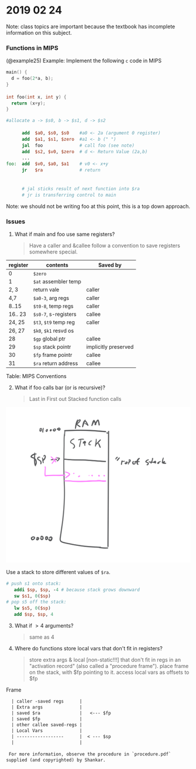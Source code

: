 # 2019 02 24

Note: class topics are important because the textbook has incomplete information on this subject.

### Functions in MIPS

(@example25) Example: Implement the following `c` code in MIPS

```c++
main() {
  d = foo(2*a, b);
}

int foo(int x, int y) {
  return (x+y);
}

```

```MIPS
#allocate a -> $s0, b -> $s1, d -> $s2

      add  $a0, $s0, $s0    #a0 <- 2a (argument 0 register)
      add  $a1, $s1, $zero  #a1 <- b (" ")
      jal  foo              # call foo (see note)
      add  $s2, $v0, $zero  # d <- Return Value (2a,b)
      ...
foo:  add  $v0, $a0, $a1    # v0 <- x+y
      jr   $ra              # return


      # jal sticks result of next function into $ra
      # jr is transferring control to main
```
Note: we should not be writing foo at this point, this is a top down approach.

### Issues

1. What if main and foo use same registers?

   > Have a caller and &callee follow a convention to save registers somewhere special.


  | register | contents                |  Saved by |
  |----------|-------------------------|-----------|
  | 0        | `$zero`                 |           |
  | 1        |`$at` assembler temp     |           |
  | 2, 3     | return vale             |caller     |
  | 4,7      | `$a0-3`, arg regs       |caller     |
  | 8..15    | `$t0-8`, temp regs      | caller    |
  | 16.. 23  | `$s0-7`, s-registers    | callee    |
  | 24, 25   | `$t3`, `$t9` temp reg   | caller    |
  | 26, 27   | `$k0`, `$k1` resvd os   |           |
  | 28       | `$gp` global ptr        |callee     |
  | 29       | `$sp` stack pointr      | implicitly preserved  |
  | 30       | `$fp` frame pointr      | callee    |
  | 31       | `$ra` return address    | callee    |

  Table: MIPS Conventions


2. What if foo calls bar (or is recursive)?
   > Last in First out
   > Stacked function calls

  ![stack visualization](image/stack.png)

   Use a stack to store different values of `$ra`.

   ```MIPS
  # push s1 onto stack:
      addi $sp, $sp, -4 # because stack grows downward
      sw $s1, 0($sp)
  # pop s5 off the stack:
      lw $s5, 0($sp)
      add $sp, $sp, 4
   ```

3. What if $> 4$ arguments?
   >same as 4

4. Where do functions store local vars that don't fit in registers?
   >store extra args & local [non-static!!!] that don't fit in regs in an "activation record" (also called a "procedure frame"). place frame on the stack, with $fp pointing to it.
   >access local vars as offsets to $fp


Frame

      | caller -saved regs      |
      | Extra args              |
      | saved $ra               |   <--- $fp
      | saved $fp               |
      | other callee saved-regs |
      | Local Vars              |
      | ------------------      |  < --- $sp
      |                         |

     For more information, observe the procedure in `procedure.pdf` supplied (and copyrighted) by Shankar.
